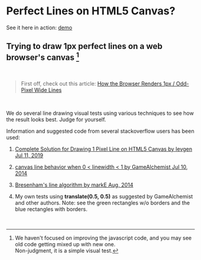 # __Perfect Lines__ on HTML5 Canvas?

See it here in action: [demo](https://fender0ne.github.io/perfectLines/)

## Trying to draw __1px perfect lines__ on a web browser's canvas [^1]  
&nbsp; 

> First off, check out this article:
> [How the Browser Renders 1px / Odd-Pixel Wide Lines](https://usefulangle.com/post/17/html5-canvas-drawing-1px-crisp-straight-lines)  

&nbsp; 
  
We do several line drawing visual tests using various techniques to see how the result looks best. Judge for yourself.

Information and suggested code from several stackoverflow users has been used:

1. [Complete Solution for Drawing 1 Pixel Line on HTML5 Canvas by Ievgen Jul 11, 2019](https://stackoverflow.com/questions/25277023/complete-solution-for-drawing-1-pixel-line-on-html5-canvas?noredirect=1&lq=1)

2. [canvas line behavior when 0 < linewidth < 1 by GameAlchemist Jul 10, 2014](https://stackoverflow.com/questions/24669578/canvas-line-behaviour-when-0-linewidth-1)

3. [Bresenham's line algorithm by markE Aug, 2014](https://stackoverflow.com/questions/25277023/complete-solution-for-drawing-1-pixel-line-on-html5-canvas?noredirect=1&lq=1 )

4. My own tests using __translate(0.5, 0.5)__ as suggested by GameAlchemist and other authors.
Note: see the green rectangles w/o borders and the blue rectangles with borders.

&nbsp; 


 [^1]: We haven't focused on improving the javascript code, and you may see old code getting mixed up with new one.  
 Non-judgment, it is a simple visual test.

